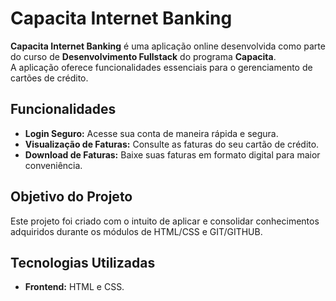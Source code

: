 # Capacita Internet Banking

**Capacita Internet Banking** é uma aplicação online desenvolvida como parte do curso de **Desenvolvimento Fullstack** do programa **Capacita**.  
A aplicação oferece funcionalidades essenciais para o gerenciamento de cartões de crédito.

## Funcionalidades

- **Login Seguro:** Acesse sua conta de maneira rápida e segura.
- **Visualização de Faturas:** Consulte as faturas do seu cartão de crédito.
- **Download de Faturas:** Baixe suas faturas em formato digital para maior conveniência.

## Objetivo do Projeto

Este projeto foi criado com o intuito de aplicar e consolidar conhecimentos adquiridos durante os módulos de HTML/CSS e GIT/GITHUB.

## Tecnologias Utilizadas

- **Frontend:** HTML e CSS.

